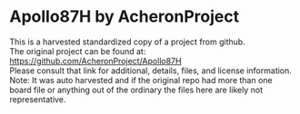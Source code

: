
# Apollo87H by AcheronProject  
This is a harvested standardized copy of a project from github.  
The original project can be found at:  
https://github.com/AcheronProject/Apollo87H  
Please consult that link for additional, details, files, and license information.  
Note: It was auto harvested and if the original repo had more than one board file or anything out of the ordinary the files here are likely not representative.  
    